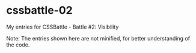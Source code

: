 # cssbattle-02
My entries for CSSBattle - Battle #2: Visibility

Note: The entries shown here are not minified, for better understanding of the code.
